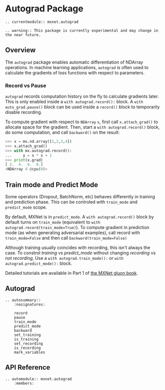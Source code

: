 # Autograd Package


```eval_rst
.. currentmodule:: mxnet.autograd
```

```eval_rst
.. warning:: This package is currently experimental and may change in the near future.
```

## Overview

The `autograd` package enables automatic
differentiation of NDArray operations.
In machine learning applications,
`autograd` is often used to calculate the gradients
of loss functions with respect to parameters.


### Record vs Pause

`autograd` records computation history on the fly to calculate gradients later.
This is only enabled inside a `with autograd.record():` block.
A `with auto_grad.pause()` block can be used inside a `record()` block
to temporarily disable recording.

To compute gradient with respect to `NDArray` `x`, first call `x.attach_grad()`
to allocate space for the gradient. Then, start a `with autograd.record()` block,
do some computation, and call `backward()` on the result:

```python
>>> x = mx.nd.array([1,2,3,4])
>>> x.attach_grad()
>>> with mx.autograd.record():
...     y = x * x + 1
>>> print(x.grad)
[ 2.  4.  6.  8.]
<NDArray 4 @cpu(0)>
```


## Train mode and Predict Mode

Some operators (Dropout, BatchNorm, etc) behaves differently in
training and prediction phase.
This can be controled with `train_mode` and `predict_mode` scope.

By default, MXNet is in `predict_mode`.
A `with autograd.record()` block by default turns on `train_mode`
(equivalent to ``with autograd.record(train_mode=True)``).
To compute gradient in prediction mode (as when generating adversarial examples),
call record with `train_mode=False` and then call `backward(train_mode=False)`

Although training usually coincides with recording,
this isn't always the case.
To constrol *training* vs *predict_mode* without changing
*recording* vs *not recording*,
Use a `with autograd.train_mode():`
or `with autograd.predict_mode():` block.

Detailed tutorials are available in Part 1 of
[the MXNet gluon book](http://gluon.mxnet.io/).






<script type="text/javascript" src='../../_static/js/auto_module_index.js'></script>

## Autograd

```eval_rst
.. autosummary::
    :nosignatures:

    record
    pause
    train_mode
    predict_mode
    backward
    set_training
    is_training
    set_recording
    is_recording
    mark_variables
```

## API Reference

<script type="text/javascript" src='../../_static/js/auto_module_index.js'></script>

```eval_rst
.. automodule:: mxnet.autograd
    :members:
```

<script>auto_index("api-reference");</script>
